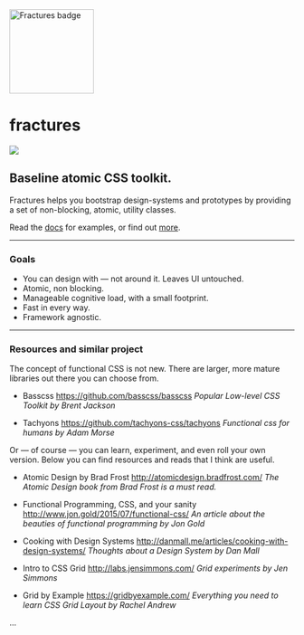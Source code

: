 <img src="https://fractures.space/static/badge-dark.svg" width="149" alt="Fractures badge" />

# fractures

![](https://travis-ci.org/fractures/fractures.svg)

## Baseline atomic CSS toolkit.

Fractures helps you bootstrap design-systems and prototypes by providing a set of non-blocking, atomic, utility classes.

Read the [docs](https://fractures.space/docs) for examples, or find out [more](https://fractures.space/about).

---

### Goals

- You can design with &mdash; not around it. Leaves UI untouched.
- Atomic, non blocking.
- Manageable cognitive load, with a small footprint.
- Fast in every way.
- Framework agnostic.

---

### Resources and similar project

The concept of functional CSS is not new. There are larger, more mature libraries out there you can choose from.

- Basscss https://github.com/basscss/basscss
_Popular Low-level CSS Toolkit by Brent Jackson_

- Tachyons https://github.com/tachyons-css/tachyons
_Functional css for humans by Adam Morse_

Or — of course — you can learn, experiment, and even roll your own version. Below you can find resources and reads that I think are useful.

- Atomic Design by Brad Frost http://atomicdesign.bradfrost.com/
_The Atomic Design book from Brad Frost is a must read._

- Functional Programming, CSS, and your sanity http://www.jon.gold/2015/07/functional-css/
_An article about the beauties of functional programming by Jon Gold_

- Cooking with Design Systems http://danmall.me/articles/cooking-with-design-systems/
_Thoughts about a Design System by Dan Mall_

- Intro to CSS Grid http://labs.jensimmons.com/
_Grid experiments by Jen Simmons_

- Grid by Example https://gridbyexample.com/
_Everything you need to learn CSS Grid Layout by Rachel Andrew_

...
